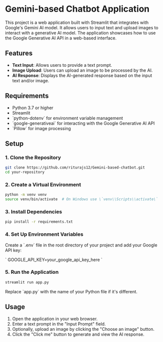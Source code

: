 # Gemini-based Chatbot Application

This project is a web application built with Streamlit that integrates with Google's Gemini AI model. It allows users to input text and upload images to interact with a generative AI model. The application showcases how to use the Google Generative AI API in a web-based interface.

## Features

- **Text Input**: Allows users to provide a text prompt.
- **Image Upload**: Users can upload an image to be processed by the AI.
- **AI Response**: Displays the AI-generated response based on the input text and/or image.

## Requirements

- Python 3.7 or higher
- Streamlit
- \`python-dotenv\` for environment variable management
- \`google-generativeai\` for interacting with the Google Generative AI API
- \`Pillow\` for image processing

## Setup

### 1. Clone the Repository

```bash
git clone https://github.com/riturajs12/Gemini-based-chatbot.git
cd your-repository
```

### 2. Create a Virtual Environment

```bash
python -m venv venv
source venv/bin/activate  # On Windows use \`venv\\Scripts\\activate\`
```

### 3. Install Dependencies

```bash
pip install -r requirements.txt
```

### 4. Set Up Environment Variables

Create a \`.env\` file in the root directory of your project and add your Google API key:

\`
GOOGLE_API_KEY=your_google_api_key_here
\`

### 5. Run the Application

```bash
streamlit run app.py
```

Replace \`app.py\` with the name of your Python file if it's different.

## Usage

1. Open the application in your web browser.
2. Enter a text prompt in the "Input Prompt" field.
3. Optionally, upload an image by clicking the "Choose an image" button.
4. Click the "Click me" button to generate and view the AI response.
